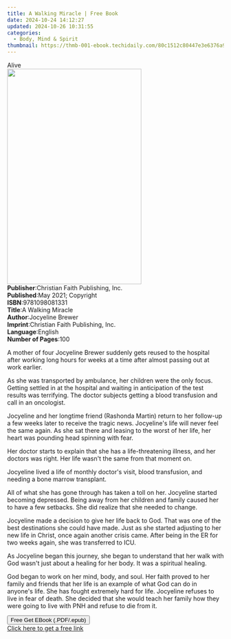 ```yaml
---
title: A Walking Miracle | Free Book
date: 2024-10-24 14:12:27
updated: 2024-10-26 10:31:55
categories:
  - Body, Mind & Spirit
thumbnail: https://thmb-001-ebook.techidaily.com/80c1512c80447e3e6376a9fda4bf8579dc136b337110d8af0a1dc4ed538795d0.jpg
---
```

<main id="book-container">
  <div class="flex flex-col">
    <div class="book-brief flex-1 py-6 px-4 sm:p-6 md:py-10 md:px-8">
      <!-- brief-->
      <div class="book-brief-main">Alive</div>
    </div>
    <div
      class="book-meta-info flex-1 grid gap-4 col-start-1 col-end-3 row-start-1 sm:mb-6 sm:grid-cols-4 lg:gap-6 lg:col-start-2 lg:row-end-6 lg:row-span-6 lg:mb-0"
    >
      <div
        class="book-meta-info-left place-content-center mt-4 p-4 text-sm leading-6 col-start-2 col-span-2 dark:text-slate-400"
      >
        <img
          class="w-full h-500 object-cover rounded-lg sm:h-255 sm:col-span-2 lg:col-span-full"
          src="https://img-001-ebook.techidaily.com/fe0a20332451fa5a11a6cfa7a548a195632f820d53b1c8087d2be42275911a0f.jpg"
          alt=""
          width="312"
          height="500"
        />
      </div>
      <div
        class="book-meta-info-right mt-2 col-start-1 row-start-2 col-span-3 self-center"
      >
        <!-- meta data  -->
        <div class="flex flex-col px-4 md:px-8">
          <div class="flex-1">
            <strong>Publisher</strong>:<span class="px-2"
              >Christian Faith Publishing, Inc.</span
            >
          </div>
          <div class="flex-1">
            <strong>Published</strong>:<span class="px-2"
              >May 2021; Copyright</span
            >
          </div>
          <div class="flex-1">
            <strong>ISBN</strong>:<span class="px-2">9781098081331</span>
          </div>
          <div class="flex-1">
            <strong>Title</strong>:<span class="px-2">A Walking Miracle</span>
          </div>
          <div class="flex-1">
            <strong>Author</strong>:<span class="px-2">Jocyeline Brewer</span>
          </div>
          <div class="flex-1">
            <strong>Imprint</strong>:<span class="px-2"
              >Christian Faith Publishing, Inc.</span
            >
          </div>
          <div class="flex-1">
            <strong>Language</strong>:<span class="px-2">English</span>
          </div>
          <div class="flex-1">
            <strong>Number of Pages</strong>:<span class="px-2">100</span>
          </div>
        </div>
      </div>
    </div>
    <div class="book-description flex-1 py-6 px-4 sm:p-6 md:py-10 md:px-8">
      <div class="book-description-main">
        <div accordion-content="" id="description">
          <p>
            A mother of four Jocyeline Brewer suddenly gets reused to the
            hospital after working long hours for weeks at a time after almost
            passing out at work earlier.
          </p>
          <p></p>
          <p>
            As she was transported by ambulance, her children were the only
            focus. Getting settled in at the hospital and waiting in
            anticipation of the test results was terrifying. The doctor subjects
            getting a blood transfusion and call in an oncologist.
          </p>
          <p></p>
          <p>
            Jocyeline and her longtime friend (Rashonda Martin) return to her
            follow-up a few weeks later to receive the tragic news. Jocyeline's
            life will never feel the same again. As she sat there and leasing to
            the worst of her life, her heart was pounding head spinning with
            fear.
          </p>
          <p></p>
          <p>
            Her doctor starts to explain that she has a life-threatening
            illness, and her doctors was right. Her life wasn't the same from
            that moment on.
          </p>
          <p></p>
          <p>
            Jocyeline lived a life of monthly doctor's visit, blood transfusion,
            and needing a bone marrow transplant.
          </p>
          <p></p>
          <p>
            All of what she has gone through has taken a toll on her. Jocyeline
            started becoming depressed. Being away from her children and family
            caused her to have a few setbacks. She did realize that she needed
            to change.
          </p>
          <p></p>
          <p>
            Jocyeline made a decision to give her life back to God. That was one
            of the best destinations she could have made. Just as she started
            adjusting to her new life in Christ, once again another crisis came.
            After being in the ER for two weeks again, she was transferred to
            ICU.
          </p>
          <p></p>
          <p>
            As Jocyeline began this journey, she began to understand that her
            walk with God wasn't just about a healing for her body. It was a
            spiritual healing.
          </p>
          <p></p>
          <p>
            God began to work on her mind, body, and soul. Her faith proved to
            her family and friends that her life is an example of what God can
            do in anyone's life. She has fought extremely hard for life.
            Jocyeline refuses to live in fear of death. She decided that she
            would teach her family how they were going to live with PNH and
            refuse to die from it.
          </p>
        </div>
        <div class="accordion-fader"></div>
      </div>
    </div>
    <div class="book-excerpts flex-1 py-6 px-4 sm:p-6 md:py-10 md:px-8"></div>
    <div
      class="book-about-author flex-1 py-6 px-4 sm:p-6 md:py-10 md:px-8"
    ></div>
    <div class="book-free-get flex-1 py-6 px-4 sm:p-6 md:py-10 md:px-8">
      <button
        id="btn-free-get"
        class="bg-blue-500 hover:bg-blue-700 text-white font-bold py-2 px-4 rounded"
      >
        Free Get EBook (.PDF/.epub)
      </button>
      <div id="countdown-display" class="px-2 text-lg mt-2"></div>
      <a
        id="free-link"
        class="hidden bg-blue-500 hover:bg-blue-700 text-white font-bold py-2 px-4 rounded"
        href="https://www.ebooks.com/en-us/book/210305595/a-walking-miracle/jocyeline-brewer/"
        target="_blank"
        >Click here to get a free link</a
      >
    </div>
    <script>
      let countdownTime = 0;
      let countdownInterval = null;
      document
        .getElementById('btn-free-get')
        .addEventListener('click', startCountdown);
      function startCountdown() {
        countdownTime = new Date().getTime() + 60000 * 3;
        countdownInterval = setInterval(updateCountdown, 1000);
        document.getElementById('btn-free-get').disabled = true;
        document
          .getElementById('btn-free-get')
          .classList.add('bg-gray-500', 'cursor-not-allowed');
      }
      function updateCountdown() {
        let currentTime = new Date().getTime();
        let timeLeft = countdownTime - currentTime;
        let secondsLeft = Math.floor(timeLeft / 1000);
        document.getElementById('countdown-display').innerHTML =
          `Remaining time: ${secondsLeft} seconds.`;
        if (secondsLeft <= 0) {
          clearInterval(countdownInterval);
          document.getElementById('btn-free-get').classList.add('hidden');
          document.getElementById('free-link').classList.remove('hidden');
          document.getElementById('countdown-display').innerHTML = '';
        }
      }
    </script>
  </div>
</main>
